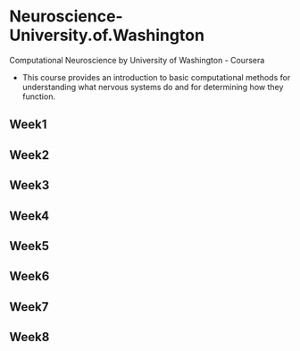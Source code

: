 # Neuroscience-University.of.Washington
Computational Neuroscience by University of Washington - Coursera
* This course provides an introduction to basic computational methods for understanding what nervous systems do and for determining how they function.

## Week1

## Week2

## Week3

## Week4

## Week5

## Week6

## Week7

## Week8
